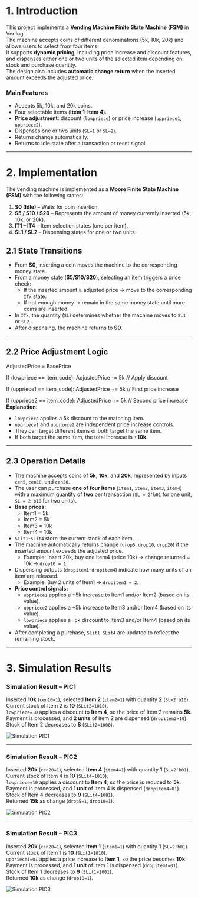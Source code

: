 # **1. Introduction**

This project implements a **Vending Machine Finite State Machine (FSM)** in Verilog.  
The machine accepts coins of different denominations (5k, 10k, 20k) and allows users to select from four items.  
It supports **dynamic pricing**, including price increase and discount features, and dispenses either one or two units of the selected item depending on stock and purchase quantity.  
The design also includes **automatic change return** when the inserted amount exceeds the adjusted price.

### **Main Features**
- Accepts 5k, 10k, and 20k coins.
- Four selectable items (**Item 1–Item 4**).
- **Price adjustment**: discount (`lowpriece`) or price increase (`uppriece1`, `uppriece2`).
- Dispenses one or two units (`SL=1` or `SL=2`).
- Returns change automatically.
- Returns to idle state after a transaction or reset signal.

---

# **2. Implementation**

The vending machine is implemented as a **Moore Finite State Machine (FSM)** with the following states:

1. **S0 (Idle)** – Waits for coin insertion.  
2. **S5 / S10 / S20** – Represents the amount of money currently inserted (5k, 10k, or 20k).  
3. **IT1 – IT4** – Item selection states (one per item).  
4. **SL1 / SL2** – Dispensing states for one or two units.  

## **2.1 State Transitions**
- From **S0**, inserting a coin moves the machine to the corresponding money state.  
- From a money state (**S5/S10/S20**), selecting an item triggers a price check:  
  - If the inserted amount ≥ adjusted price → move to the corresponding `ITx` state.  
  - If not enough money → remain in the same money state until more coins are inserted.  
- In `ITx`, the quantity (`SL`) determines whether the machine moves to `SL1` or `SL2`.  
- After dispensing, the machine returns to **S0**.  

---

## **2.2 Price Adjustment Logic**

AdjustedPrice = BasePrice

If (lowpriece == item_code):
AdjustedPrice -= 5k // Apply discount

If (uppriece1 == item_code):
AdjustedPrice += 5k // First price increase

If (uppriece2 == item_code):
AdjustedPrice += 5k // Second price increase
**Explanation:**  
- `lowpriece` applies a 5k discount to the matching item.  
- `uppriece1` and `uppriece2` are independent price increase controls.  
- They can target different items or both target the same item.  
- If both target the same item, the total increase is **+10k**.  

---

## **2.3 Operation Details**

- The machine accepts coins of **5k**, **10k**, and **20k**, represented by inputs `cen5`, `cen10`, and `cen20`.  
- The user can purchase **one of four items** (`item1`, `item2`, `item3`, `item4`) with a maximum quantity of **two** per transaction (`SL = 2'b01` for one unit, `SL = 2'b10` for two units).  
- **Base prices:**  
  - Item1 = 5k  
  - Item2 = 5k  
  - Item3 = 10k  
  - Item4 = 10k  
- `SLit1`–`SLit4` store the current stock of each item.  
- The machine automatically returns change (`drop5`, `drop10`, `drop20`) if the inserted amount exceeds the adjusted price.  
  - Example: Insert 20k, buy one Item4 (price 10k) → change returned = 10k → `drop10 = 1`.  
- Dispensing outputs (`dropitem1`–`dropitem4`) indicate how many units of an item are released.  
  - Example: Buy 2 units of Item1 → `dropitem1 = 2`.  
- **Price control signals:**  
  - `uppriece1` applies a +5k increase to Item1 and/or Item2 (based on its value).  
  - `uppriece2` applies a +5k increase to Item3 and/or Item4 (based on its value).  
  - `lowpriece` applies a -5k discount to Item3 and/or Item4 (based on its value).  
- After completing a purchase, `SLit1`–`SLit4` are updated to reflect the remaining stock.

---

# **3. Simulation Results**

### **Simulation Result – PIC1**  
Inserted **10k** (`cen10=1`), selected **Item 2** (`item2=1`) with quantity **2** (`SL=2'b10`).  
Current stock of Item 2 is **10** (`SLit2=1010`).  
`lowpriece=10` applies a discount to **Item 4**, so the price of Item 2 remains **5k**.  
Payment is processed, and **2 units** of Item 2 are dispensed (`dropitem2=10`).  
Stock of Item 2 decreases to **8** (`SLit2=1000`).  

![Simulation PIC1](test/pic1.jpg)

---

### **Simulation Result – PIC2**  
Inserted **20k** (`cen20=1`), selected **Item 4** (`item4=1`) with quantity **1** (`SL=2'b01`).  
Current stock of Item 4 is **10** (`SLit4=1010`).  
`lowpriece=10` applies a discount to **Item 4**, so the price is reduced to **5k**.  
Payment is processed, and **1 unit** of Item 4 is dispensed (`dropitem4=01`).  
Stock of Item 4 decreases to **9** (`SLit4=1001`).  
Returned **15k** as change (`drop5=1`, `drop10=1`).  

![Simulation PIC2](test/pic2.jpg)

---

### **Simulation Result – PIC3**  
Inserted **20k** (`cen20=1`), selected **Item 1** (`item1=1`) with quantity **1** (`SL=2'b01`).  
Current stock of Item 1 is **10** (`SLit1=1010`).  
`uppriece1=01` applies a price increase to **Item 1**, so the price becomes **10k**.  
Payment is processed, and **1 unit** of Item 1 is dispensed (`dropitem1=01`).  
Stock of Item 1 decreases to **9** (`SLit1=1001`).  
Returned **10k** as change (`drop10=1`).  

![Simulation PIC3](test/pic3.jpg)